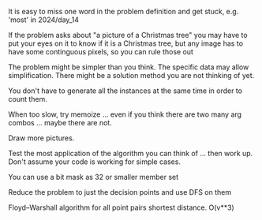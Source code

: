 It is easy to miss one word in the problem definition and get stuck, e.g. 'most' in 2024/day_14

If the problem asks about "a picture of a Christmas tree" you may have to put your eyes on it to know if it is a Christmas tree,
but any image has to have some continguous pixels, so you can rule those out

The problem might be simpler than you think. The specific data may allow simplification. There might be a solution method you are not thinking of yet.

You don't have to generate all the instances at the same time in order to count them.

When too slow, try memoize ... even if you think there are two many arg combos ... maybe there are not.

Draw more pictures.

Test the most application of the algorithm you can think of ... then work up. Don't assume your code is working for simple cases.

You can use a bit mask as 32 or smaller member set

Reduce the problem to just the decision points and use DFS on them

Floyd–Warshall algorithm for all point pairs shortest distance. O(v**3)